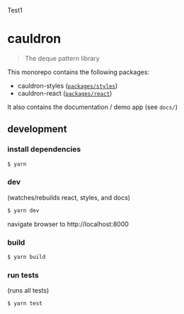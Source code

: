 Test1
# cauldron

> The deque pattern library

This monorepo contains the following packages:

- cauldron-styles ([`packages/styles`](packages/style/README.md))
- cauldron-react ([`packages/react`](packages/react/README.md))

It also contains the documentation / demo app (see `docs/`)

## development

### install dependencies

```sh
$ yarn
```

### dev

(watches/rebuilds react, styles, and docs)

```sh
$ yarn dev
```

navigate browser to http://localhost:8000

### build

```sh
$ yarn build
```

### run tests

(runs all tests)

```sh
$ yarn test
```
